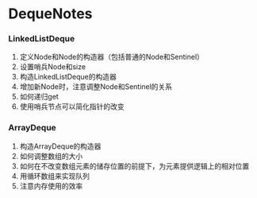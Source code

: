 # DequeNotes
### LinkedListDeque
1. 定义Node和Node的构造器（包括普通的Node和Sentinel）
2. 设置哨兵Node和size
3. 构造LinkedListDeque的构造器
4. 增加新Node时，注意调整Node和Sentinel的关系
5. 如何递归get
6. 使用哨兵节点可以简化指针的改变
### ArrayDeque
1. 构造ArrayDeque的构造器
2. 如何调整数组的大小
3. 如何在不改变数组元素的储存位置的前提下，为元素提供逻辑上的相对位置
4. 用循环数组来实现队列
5. 注意内存使用的效率